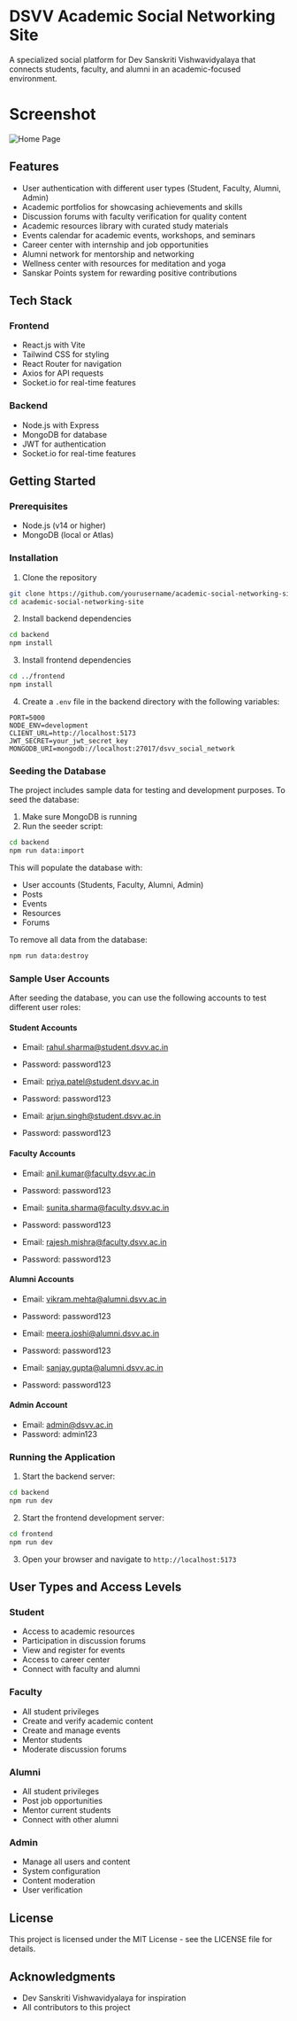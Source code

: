 # DSVV Academic Social Networking Site

A specialized social platform for Dev Sanskriti Vishwavidyalaya that connects students, faculty, and alumni in an academic-focused environment.

# Screenshot
![Home Page](./screenshot.png)

## Features

- User authentication with different user types (Student, Faculty, Alumni, Admin)
- Academic portfolios for showcasing achievements and skills
- Discussion forums with faculty verification for quality content
- Academic resources library with curated study materials
- Events calendar for academic events, workshops, and seminars
- Career center with internship and job opportunities
- Alumni network for mentorship and networking
- Wellness center with resources for meditation and yoga
- Sanskar Points system for rewarding positive contributions

## Tech Stack

### Frontend
- React.js with Vite
- Tailwind CSS for styling
- React Router for navigation
- Axios for API requests
- Socket.io for real-time features

### Backend
- Node.js with Express
- MongoDB for database
- JWT for authentication
- Socket.io for real-time features

## Getting Started

### Prerequisites

- Node.js (v14 or higher)
- MongoDB (local or Atlas)

### Installation

1. Clone the repository
```bash
git clone https://github.com/yourusername/academic-social-networking-site.git
cd academic-social-networking-site
```

2. Install backend dependencies
```bash
cd backend
npm install
```

3. Install frontend dependencies
```bash
cd ../frontend
npm install
```

4. Create a `.env` file in the backend directory with the following variables:
```
PORT=5000
NODE_ENV=development
CLIENT_URL=http://localhost:5173
JWT_SECRET=your_jwt_secret_key
MONGODB_URI=mongodb://localhost:27017/dsvv_social_network
```

### Seeding the Database

The project includes sample data for testing and development purposes. To seed the database:

1. Make sure MongoDB is running
2. Run the seeder script:
```bash
cd backend
npm run data:import
```

This will populate the database with:
- User accounts (Students, Faculty, Alumni, Admin)
- Posts
- Events
- Resources
- Forums

To remove all data from the database:
```bash
npm run data:destroy
```

### Sample User Accounts

After seeding the database, you can use the following accounts to test different user roles:

#### Student Accounts
- Email: rahul.sharma@student.dsvv.ac.in
- Password: password123

- Email: priya.patel@student.dsvv.ac.in
- Password: password123

- Email: arjun.singh@student.dsvv.ac.in
- Password: password123

#### Faculty Accounts
- Email: anil.kumar@faculty.dsvv.ac.in
- Password: password123

- Email: sunita.sharma@faculty.dsvv.ac.in
- Password: password123

- Email: rajesh.mishra@faculty.dsvv.ac.in
- Password: password123

#### Alumni Accounts
- Email: vikram.mehta@alumni.dsvv.ac.in
- Password: password123

- Email: meera.joshi@alumni.dsvv.ac.in
- Password: password123

- Email: sanjay.gupta@alumni.dsvv.ac.in
- Password: password123

#### Admin Account
- Email: admin@dsvv.ac.in
- Password: admin123

### Running the Application

1. Start the backend server:
```bash
cd backend
npm run dev
```

2. Start the frontend development server:
```bash
cd frontend
npm run dev
```

3. Open your browser and navigate to `http://localhost:5173`

## User Types and Access Levels

### Student
- Access to academic resources
- Participation in discussion forums
- View and register for events
- Access to career center
- Connect with faculty and alumni

### Faculty
- All student privileges
- Create and verify academic content
- Create and manage events
- Mentor students
- Moderate discussion forums

### Alumni
- All student privileges
- Post job opportunities
- Mentor current students
- Connect with other alumni

### Admin
- Manage all users and content
- System configuration
- Content moderation
- User verification

## License

This project is licensed under the MIT License - see the LICENSE file for details.

## Acknowledgments

- Dev Sanskriti Vishwavidyalaya for inspiration
- All contributors to this project

